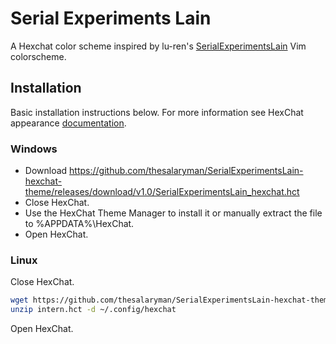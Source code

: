# Serial Experiments Lain
A Hexchat color scheme inspired by lu-ren's <a href="https://github.com/lu-ren/SerialExperimentsLain">SerialExperimentsLain</a> Vim colorscheme.

## Installation
Basic installation instructions below. For more information see HexChat appearance [documentation](https://hexchat.readthedocs.org/en/latest/appearance.html).

### Windows
+ Download https://github.com/thesalaryman/SerialExperimentsLain-hexchat-theme/releases/download/v1.0/SerialExperimentsLain_hexchat.hct
+ Close HexChat.
+ Use the HexChat Theme Manager to install it or manually extract the file to %APPDATA%\HexChat.
+ Open HexChat.

### Linux
Close HexChat.
``` bash
wget https://github.com/thesalaryman/SerialExperimentsLain-hexchat-theme/releases/download/v1.0/SerialExperimentsLain_hexchat.hct
unzip intern.hct -d ~/.config/hexchat
```
Open HexChat.
